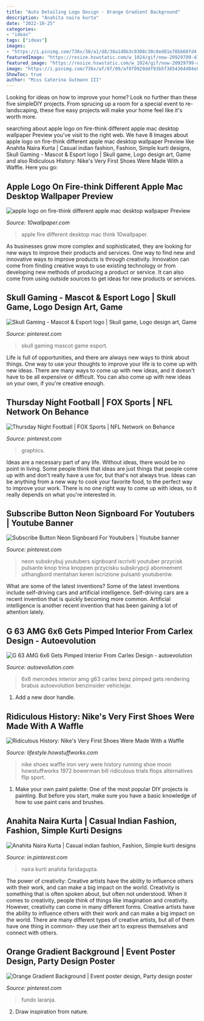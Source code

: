 ```yaml
---
title: "Auto Detailing Logo Design - Orange Gradient Background"
description: "Anahita naira kurta"
date: "2022-10-25"
categories:
- "ideas"
tags: ["ideas"]
images:
- "https://i.pinimg.com/736x/38/a1/d8/38a1d8b3c0308c38c8ed81e78bb60fd4.jpg"
featuredImage: "https://resize.hswstatic.com/w_1024/gif/now-20929799-d14b-44cd-a673-656d426ef3ed-1210-680.jpg"
featured_image: "https://resize.hswstatic.com/w_1024/gif/now-20929799-d14b-44cd-a673-656d426ef3ed-1210-680.jpg"
image: "https://i.pinimg.com/736x/af/8f/09/af8f0929ddf93b5f3854364d04e8c8ff.jpg"
ShowToc: true
author: "Miss Caterina Gutmann III"
---
```



Looking for ideas on how to improve your home? Look no further than these five simpleDIY projects. From sprucing up a room for a special event to re-landscaping, these five easy projects will make your home feel like it's worth more.

	

		
searching about apple logo on fire-think different apple mac desktop wallpaper Preview you've visit to the right web. We have 8 Images about apple logo on fire-think different apple mac desktop wallpaper Preview like Anahita Naira Kurta | Casual indian fashion, Fashion, Simple kurti designs, Skull Gaming - Mascot &amp; Esport logo | Skull game, Logo design art, Game and also Ridiculous History: Nike&#039;s Very First Shoes Were Made With a Waffle. Here you go:
		
    
## Apple Logo On Fire-think Different Apple Mac Desktop Wallpaper Preview

<img loading=lazy src="https://www.10wallpaper.com/wallpaper/1920x1080/1110/apple_logo_on_fire-think_different_apple_mac_desktop_wallpaper_1920x1080.jpg" onerror="this.onerror=null;this.src='https://tse3.mm.bing.net/th?id=OIP.VCvoin5mTTMIaeIWEDjmXAHaEK&amp;pid=15.1';" alt="apple logo on fire-think different apple mac desktop wallpaper Preview">

_Source: 10wallpaper.com_

>apple fire different desktop mac think 10wallpaper. 

	

As businesses grow more complex and sophisticated, they are looking for new ways to improve their products and services. One way to find new and innovative ways to improve products is through creativity. Innovation can come from finding creative ways to use existing technology or from developing new methods of producing a product or service. It can also come from using outside sources to get ideas for new products or services.

    
## Skull Gaming - Mascot &amp; Esport Logo | Skull Game, Logo Design Art, Game

<img loading=lazy src="https://i.pinimg.com/736x/af/8f/09/af8f0929ddf93b5f3854364d04e8c8ff.jpg" onerror="this.onerror=null;this.src='https://tse1.mm.bing.net/th?id=OIP.QjrqhJ8rO0lx4Jm0btUqyAHaLG&amp;pid=15.1';" alt="Skull Gaming - Mascot &amp; Esport logo | Skull game, Logo design art, Game">

_Source: pinterest.com_

>skull gaming mascot game esport. 

	

Life is full of opportunities, and there are always new ways to think about things. One way to use your thoughts to improve your life is to come up with new ideas. There are many ways to come up with new ideas, and it doesn't have to be all expensive or difficult. You can also come up with new ideas on your own, if you're creative enough.

    
## Thursday Night Football | FOX Sports | NFL Network On Behance

<img loading=lazy src="https://i.pinimg.com/736x/38/a1/d8/38a1d8b3c0308c38c8ed81e78bb60fd4.jpg" onerror="this.onerror=null;this.src='https://tse2.mm.bing.net/th?id=OIP.4kBNWyin-HeIdZlGjMgCPAHaEK&amp;pid=15.1';" alt="Thursday Night Football | FOX Sports | NFL Network on Behance">

_Source: pinterest.com_

>graphics. 

	

Ideas are a necessary part of any life. Without ideas, there would be no point in living. Some people think that ideas are just things that people come up with and don't really have a use for, but that's not always true. Ideas can be anything from a new way to cook your favorite food, to the perfect way to improve your work. There is no one right way to come up with ideas, so it really depends on what you're interested in.

    
## Subscribe Button Neon Signboard For Youtubers | Youtube Banner

<img loading=lazy src="https://i.pinimg.com/736x/95/e9/d0/95e9d0806c162468bde48046cca60dd6.jpg" onerror="this.onerror=null;this.src='https://tse3.mm.bing.net/th?id=OIP.VDZG87zFH6tdmT4xUXod2AHaHa&amp;pid=15.1';" alt="Subscribe Button Neon Signboard For Youtubers | Youtube banner">

_Source: pinterest.com_

>neon subskrybuj youtubers signboard iscriviti youtuber przycisk pulsante knop trina knoppen przycisku subskrypcji abonnement uithangbord mentahan keren iscrizione pulsanti youtuberów. 

	

What are some of the latest inventions?
Some of the latest inventions include self-driving cars and artificial intelligence. Self-driving cars are a recent invention that is quickly becoming more common. Artificial intelligence is another recent invention that has been gaining a lot of attention lately.

    
## G 63 AMG 6x6 Gets Pimped Interior From Carlex Design - Autoevolution

<img loading=lazy src="http://s1.cdn.autoevolution.com/images/news/gallery/g-63-amg-6x6-gets-pimped-interior-from-carlex-design_2.jpg" onerror="this.onerror=null;this.src='https://tse4.mm.bing.net/th?id=OIP.pQxhyP14gkKz3MjyY34cMwHaEA&amp;pid=15.1';" alt="G 63 AMG 6x6 Gets Pimped Interior From Carlex Design - autoevolution">

_Source: autoevolution.com_

>6x6 mercedes interior amg g63 carlex benz pimped gets rendering brabus autoevolution benzinsider vehiclejar. 

	

1. Add a new door handle. 

    
## Ridiculous History: Nike&#039;s Very First Shoes Were Made With A Waffle

<img loading=lazy src="https://resize.hswstatic.com/w_1024/gif/now-20929799-d14b-44cd-a673-656d426ef3ed-1210-680.jpg" onerror="this.onerror=null;this.src='https://tse3.mm.bing.net/th?id=OIP.C0arD8UjsEL1_psTVEdJBAHaEK&amp;pid=15.1';" alt="Ridiculous History: Nike&#039;s Very First Shoes Were Made With a Waffle">

_Source: lifestyle.howstuffworks.com_

>nike shoes waffle iron very were history running shoe moon howstuffworks 1972 bowerman bill ridiculous trials flops alternatives flip sport. 

	

1. Make your own paint palette: One of the most popular DIY projects is painting. But before you start, make sure you have a basic knowledge of how to use paint cans and brushes.

    
## Anahita Naira Kurta | Casual Indian Fashion, Fashion, Simple Kurti Designs

<img loading=lazy src="https://i.pinimg.com/736x/4e/f4/09/4ef409329391f628b2fb1e95633b7b9a.jpg" onerror="this.onerror=null;this.src='https://tse3.mm.bing.net/th?id=OIP.P76QWiw4ITLZGfEcvITC5QHaLH&amp;pid=15.1';" alt="Anahita Naira Kurta | Casual indian fashion, Fashion, Simple kurti designs">

_Source: in.pinterest.com_

>naira kurti anahita faridagupta. 

	

The power of creativity: Creative artists have the ability to influence others with their work, and can make a big impact on the world.
Creativity is something that is often spoken about, but often not understood. When it comes to creativity, people think of things like imagination and creativity. However, creativity can come in many different forms. Creative artists have the ability to influence others with their work and can make a big impact on the world. There are many different types of creative artists, but all of them have one thing in common- they use their art to express themselves and connect with others.

    
## Orange Gradient Background | Event Poster Design, Party Design Poster

<img loading=lazy src="https://i.pinimg.com/736x/95/96/b3/9596b3fd3eaa246f00278c4ee81f87e7.jpg" onerror="this.onerror=null;this.src='https://tse1.mm.bing.net/th?id=OIP.XfKjBylmwlJiFoRhEYlr4wHaLk&amp;pid=15.1';" alt="Orange Gradient Background | Event poster design, Party design poster">

_Source: pinterest.com_

>fundo laranja. 

	

2. Draw inspiration from nature.

